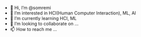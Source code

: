 - 👋 Hi, I’m @somremi
- 👀 I’m interested in HCI(Human Computer Interaction), ML, AI
- 🌱 I’m currently learning HCI, ML
- 💞️ I’m looking to collaborate on ...
- 📫 How to reach me ...

<!---
somremi/somremi is a ✨ special ✨ repository because its `README.md` (this file) appears on your GitHub profile.
You can click the Preview link to take a look at your changes.
--->
